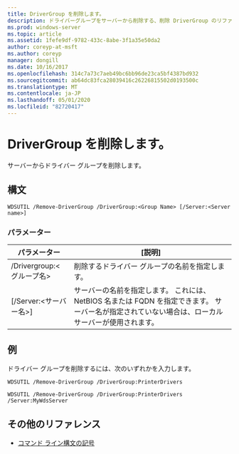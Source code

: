 ```yaml
---
title: DriverGroup を削除します。
description: ドライバーグループをサーバーから削除する、削除 DriverGroup のリファレンストピックです。
ms.prod: windows-server
ms.topic: article
ms.assetid: 1fefe9df-9782-433c-8abe-3f1a35e50da2
author: coreyp-at-msft
ms.author: coreyp
manager: dongill
ms.date: 10/16/2017
ms.openlocfilehash: 314c7a73c7aeb49bc6bb96de23ca5bf4387bd932
ms.sourcegitcommit: ab64dc83fca28039416c26226815502d0193500c
ms.translationtype: MT
ms.contentlocale: ja-JP
ms.lasthandoff: 05/01/2020
ms.locfileid: "82720417"
---
```

# <a name="remove-drivergroup"></a>DriverGroup を削除します。

サーバーからドライバー グループを削除します。

## <a name="syntax"></a>構文

```
WDSUTIL /Remove-DriverGroup /DriverGroup:<Group Name> [/Server:<Server name>]
```

### <a name="parameters"></a>パラメーター

|パラメーター|[説明]|
|---------|-----------|
|/Drivergroup:\<グループ名>|削除するドライバー グループの名前を指定します。|
|[/Server:\<サーバー名>]|サーバーの名前を指定します。 これには、NetBIOS 名または FQDN を指定できます。 サーバー名が指定されていない場合は、ローカル サーバーが使用されます。|

## <a name="examples"></a>例

ドライバー グループを削除するには、次のいずれかを入力します。
```
WDSUTIL /Remove-DriverGroup /DriverGroup:PrinterDrivers
```
```
WDSUTIL /Remove-DriverGroup /DriverGroup:PrinterDrivers /Server:MyWdsServer
```

## <a name="additional-references"></a>その他のリファレンス

- [コマンド ライン構文の記号](command-line-syntax-key.md)